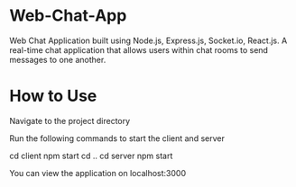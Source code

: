 # Web-Chat-App
Web Chat Application built using Node.js, Express.js, Socket.io, React.js.
A real-time chat application that allows users within chat rooms to send messages to one another.

# How to Use
Navigate to the project directory

Run the following commands to start the client and server

cd client
npm start
cd ..
cd server
npm start

You can view the application on localhost:3000
